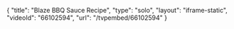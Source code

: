 {
    "title": "Blaze BBQ Sauce Recipe",
    "type": "solo",
    "layout": "iframe-static",
    "videoId": "66102594",
    "url": "\/tvpembed\/66102594"
}